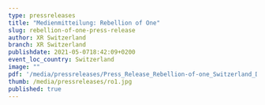 ```yaml
---
type: pressreleases
title: "Medienmitteilung: Rebellion of One"
slug: rebellion-of-one-press-release
author: XR Switzerland
branch: XR Switzerland
publishdate: 2021-05-0718:42:09+0200
event_loc_country: Switzerland
image: ""
pdf: '/media/pressreleases/Press_Release_Rebellion-of-one_Switzerland_DE.pdf'
thumb: /media/pressreleases/ro1.jpg
published: true
---
```

